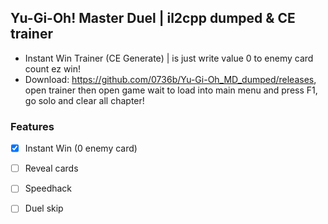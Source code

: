 ## Yu-Gi-Oh! Master Duel | il2cpp dumped & CE trainer
- Instant Win Trainer (CE Generate) | is just write value 0 to enemy card count ez win!
- Download: https://github.com/0736b/Yu-Gi-Oh_MD_dumped/releases, open trainer then open game wait to load into main menu and press F1, go solo and clear all chapter!

### Features
- [x] Instant Win (0 enemy card)
- [ ] Reveal cards
- [ ] Speedhack
- [ ] Duel skip

